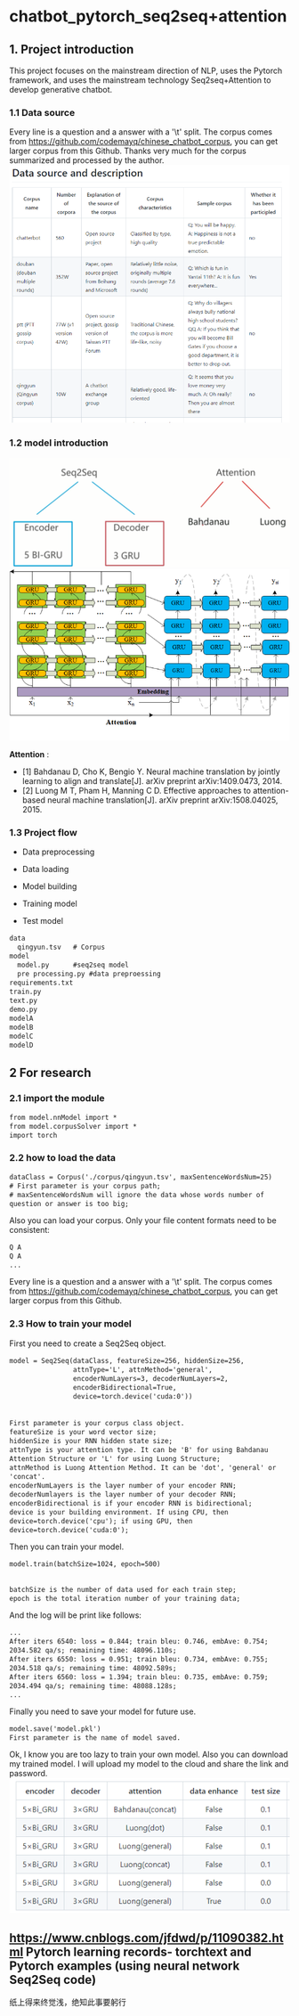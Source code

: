 # chatbot_pytorch_seq2seq+attention

## 1. Project introduction

This project focuses on the mainstream direction of NLP, uses the Pytorch framework, and uses the mainstream technology Seq2seq+Attention to develop generative chatbot.

### 1.1 Data source
Every line is a question and a answer with a '\t' split.
The corpus comes from https://github.com/codemayq/chinese_chatbot_corpus, you can get larger corpus from this Github.
Thanks very much for the corpus summarized and processed by the author.
![image](https://github.com/chengkangck/chatbot_pytorch/blob/main/images/data%20source%20example.PNG)

### 1.2 model introduction
![image](https://github.com/chengkangck/chatbot_pytorch/blob/main/images/model1.PNG)
![image](https://github.com/chengkangck/chatbot_pytorch/blob/main/images/seq2seq.png)

**Attention** :

- [1] Bahdanau D, Cho K, Bengio Y. Neural machine translation by jointly learning to align and translate[J]. arXiv preprint arXiv:1409.0473, 2014.
- [2] Luong M T, Pham H, Manning C D. Effective approaches to attention-based neural machine translation[J]. arXiv preprint arXiv:1508.04025, 2015.

### 1.3 Project flow

- Data preprocessing

- Data loading

- Model building

- Training model

- Test model

```
data
  qingyun.tsv   # Corpus
model
  model.py      #seq2seq model
  pre processing.py #data preproessing
requirements.txt
train.py
text.py
demo.py
modelA
modelB
modelC
modelD
```

## 2 For research

### 2.1 import the module
```
from model.nnModel import *
from model.corpusSolver import *
import torch
```
### 2.2 how to load the data
```
dataClass = Corpus('./corpus/qingyun.tsv', maxSentenceWordsNum=25)
# First parameter is your corpus path;
# maxSentenceWordsNum will ignore the data whose words number of question or answer is too big;
```
Also you can load your corpus. Only your file content formats need to be consistent:
```
Q A
Q A
...
```
Every line is a question and a answer with a '\t' split.
The corpus comes from https://github.com/codemayq/chinese_chatbot_corpus, you can get larger corpus from this Github.

### 2.3 How to train your model
First you need to create a Seq2Seq object.

```
model = Seq2Seq(dataClass, featureSize=256, hiddenSize=256, 
                attnType='L', attnMethod='general', 
                encoderNumLayers=3, decoderNumLayers=2, 
                encoderBidirectional=True, 
                device=torch.device('cuda:0'))


First parameter is your corpus class object.
featureSize is your word vector size;
hiddenSize is your RNN hidden state size;
attnType is your attention type. It can be 'B' for using Bahdanau Attention Structure or 'L' for using Luong Structure;
attnMethod is Luong Attention Method. It can be 'dot', 'general' or 'concat'.
encoderNumLayers is the layer number of your encoder RNN;
decoderNumlayers is the layer number of your decoder RNN;
encoderBidirectional is if your encoder RNN is bidirectional;
device is your building environment. If using CPU, then device=torch.device('cpu'); if using GPU, then device=torch.device('cuda:0');
```
Then you can train your model.

```
model.train(batchSize=1024, epoch=500)

```
```

batchSize is the number of data used for each train step;
epoch is the total iteration number of your training data;

```
And the log will be print like follows:

```
...
After iters 6540: loss = 0.844; train bleu: 0.746, embAve: 0.754; 2034.582 qa/s; remaining time: 48096.110s;
After iters 6550: loss = 0.951; train bleu: 0.734, embAve: 0.755; 2034.518 qa/s; remaining time: 48092.589s;
After iters 6560: loss = 1.394; train bleu: 0.735, embAve: 0.759; 2034.494 qa/s; remaining time: 48088.128s;
...
```
Finally you need to save your model for future use.
```
model.save('model.pkl')
First parameter is the name of model saved.

```
Ok, I know you are too lazy to train your own model. Also you can download my trained model. I will upload my model to the cloud and share the link and password.
![image](https://github.com/chengkangck/chatbot_pytorch/blob/main/images/modeltrained.PNG)


## https://www.cnblogs.com/jfdwd/p/11090382.html  Pytorch learning records- torchtext and Pytorch examples (using neural network Seq2Seq code)

纸上得来终觉浅，绝知此事要躬行
